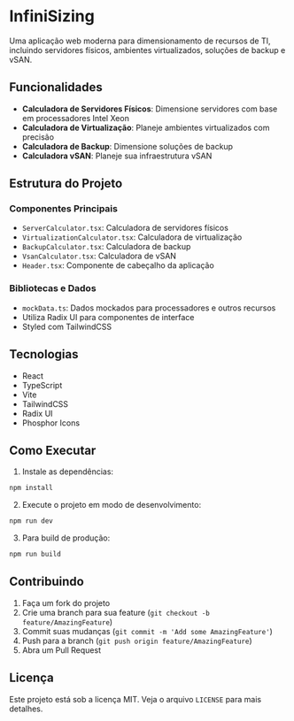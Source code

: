 # InfiniSizing

Uma aplicação web moderna para dimensionamento de recursos de TI, incluindo servidores físicos, ambientes virtualizados, soluções de backup e vSAN.

## Funcionalidades

- **Calculadora de Servidores Físicos**: Dimensione servidores com base em processadores Intel Xeon
- **Calculadora de Virtualização**: Planeje ambientes virtualizados com precisão
- **Calculadora de Backup**: Dimensione soluções de backup
- **Calculadora vSAN**: Planeje sua infraestrutura vSAN

## Estrutura do Projeto

### Componentes Principais

- `ServerCalculator.tsx`: Calculadora de servidores físicos
- `VirtualizationCalculator.tsx`: Calculadora de virtualização
- `BackupCalculator.tsx`: Calculadora de backup
- `VsanCalculator.tsx`: Calculadora de vSAN
- `Header.tsx`: Componente de cabeçalho da aplicação

### Bibliotecas e Dados

- `mockData.ts`: Dados mockados para processadores e outros recursos
- Utiliza Radix UI para componentes de interface
- Styled com TailwindCSS

## Tecnologias

- React
- TypeScript
- Vite
- TailwindCSS
- Radix UI
- Phosphor Icons

## Como Executar

1. Instale as dependências:
```bash
npm install
```

2. Execute o projeto em modo de desenvolvimento:
```bash
npm run dev
```

3. Para build de produção:
```bash
npm run build
```

## Contribuindo

1. Faça um fork do projeto
2. Crie uma branch para sua feature (`git checkout -b feature/AmazingFeature`)
3. Commit suas mudanças (`git commit -m 'Add some AmazingFeature'`)
4. Push para a branch (`git push origin feature/AmazingFeature`)
5. Abra um Pull Request

## Licença

Este projeto está sob a licença MIT. Veja o arquivo `LICENSE` para mais detalhes. 